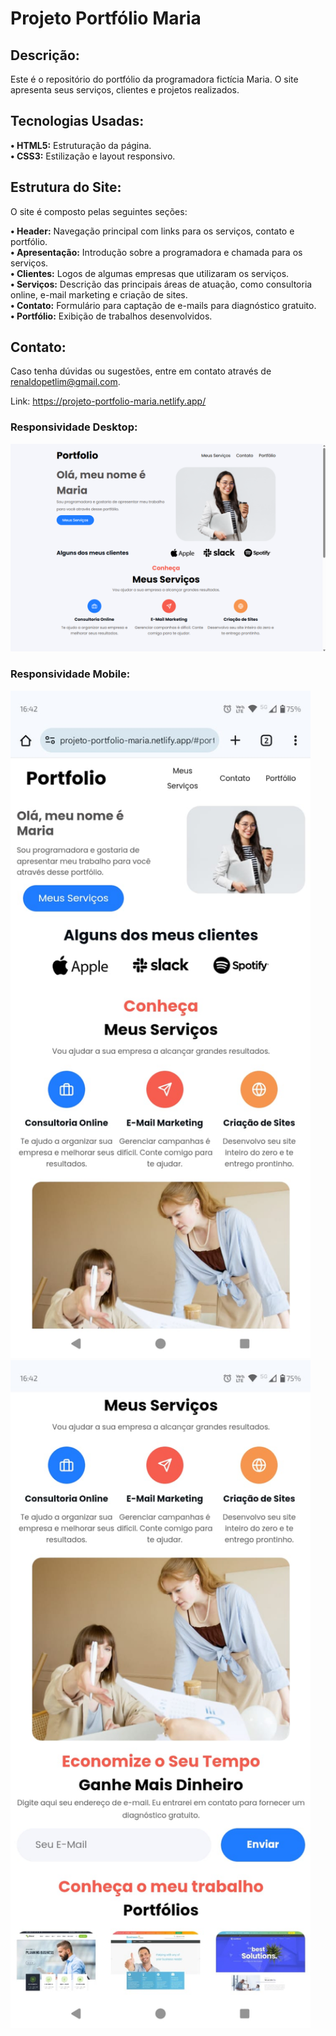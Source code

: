 # Projeto Portfólio Maria

## Descrição:
Este é o repositório do portfólio da programadora fictícia Maria. O site apresenta seus serviços, clientes e projetos realizados.

## Tecnologias Usadas:
<b>• HTML5:</b> Estruturação da página. <br>
<b>• CSS3:</b> Estilização e layout responsivo. <br>

## Estrutura do Site:
O site é composto pelas seguintes seções:

<b>• Header:</b> Navegação principal com links para os serviços, contato e portfólio. <br>
<b>• Apresentação:</b> Introdução sobre a programadora e chamada para os serviços. <br>
<b>• Clientes:</b> Logos de algumas empresas que utilizaram os serviços. <br>
<b>• Serviços:</b> Descrição das principais áreas de atuação, como consultoria online, e-mail marketing e criação de sites. <br>
<b>• Contato:</b> Formulário para captação de e-mails para diagnóstico gratuito. <br>
<b>• Portfólio:</b> Exibição de trabalhos desenvolvidos.

## Contato:
Caso tenha dúvidas ou sugestões, entre em contato através de renaldopetlim@gmail.com.

Link: https://projeto-portfolio-maria.netlify.app/

### Responsividade Desktop:
<img src="/readme/responsividade-desktop.png" width="720px">

### Responsividade Mobile:
<img src="/readme/responsividade-mobile-1.jpg" width="480px"><br>
<img src="/readme/responsividade-mobile-2.jpg" width="480px">
